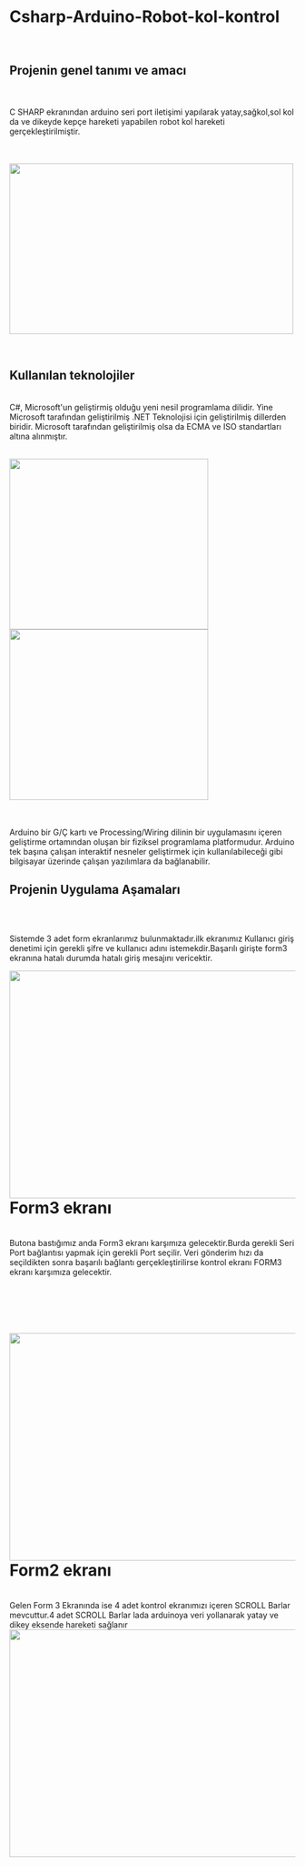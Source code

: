 # Csharp-Arduino-Robot-kol-kontrol

 <br>
<h2>Projenin genel tanımı ve amacı</h2><br>
<br> 
C SHARP ekranından arduino seri port iletişimi yapılarak yatay,sağkol,sol kol da ve dikeyde kepçe hareketi yapabilen robot kol  hareketi  gerçekleştirilmiştir.
<br>
 <br>
 <br>
<p>
<img align="center" width="500" height="300" src="https://user-images.githubusercontent.com/43750173/55825756-49a99b80-5b0f-11e9-8f53-4ca61941122b.PNG">
</p>
<br>
<h2>Kullanılan teknolojiler</h2><br>
C#, Microsoft'un geliştirmiş olduğu yeni nesil programlama dilidir. Yine Microsoft tarafından geliştirilmiş .NET Teknolojisi için geliştirilmiş dillerden biridir. Microsoft tarafından geliştirilmiş olsa da ECMA ve ISO standartları altına alınmıştır.
&nbsp;&nbsp;&nbsp;&nbsp;<p><br>
<img align="left" width="350" height="300" src="https://user-images.githubusercontent.com/43750173/55818087-7c976380-5afe-11e9-8df4-673297902953.png" >
 <img align="center" width="350" height="300" src="https://user-images.githubusercontent.com/43750173/55818153-a6508a80-5afe-11e9-8a5d-b39b79968d20.jpg">
</p>
<br>
<br>
Arduino bir G/Ç kartı ve Processing/Wiring dilinin bir uygulamasını içeren geliştirme ortamından oluşan bir fiziksel programlama platformudur. Arduino tek başına çalışan interaktif nesneler geliştirmek için kullanılabileceği gibi bilgisayar üzerinde çalışan yazılımlara da bağlanabilir. 
<br>

<h2>Projenin Uygulama Aşamaları</h2><br><br>

Sistemde 3 adet form ekranlarımız bulunmaktadır.ilk ekranımız Kullanıcı giriş denetimi için gerekli şifre ve kullanıcı adını istemekdir.Başarılı girişte form3 ekranına hatalı durumda hatalı giriş mesajını vericektir.
<br><p>
<img align="left" width="850" height="400" src="https://user-images.githubusercontent.com/43750173/55825859-7a89d080-5b0f-11e9-85b5-180868b9b9ef.PNG" >

</p><br><br><br><br>
 <br>
 <br>
 <br><br><br><br>
 <br>
 <br>
<h1>Form3 ekranı</h1><br>
Butona bastığımız anda Form3 ekranı karşımıza gelecektir.Burda gerekli Seri Port bağlantısı yapmak için gerekli Port seçilir.
Veri gönderim hızı da seçildikten sonra başarılı bağlantı gerçekleştirilirse kontrol ekranı FORM3 ekranı karşımıza gelecektir.
<br><br>
<br><br><br><br>
 

<img align="left" width="850" height="400" src="https://user-images.githubusercontent.com/43750173/55818457-56be8e80-5aff-11e9-863f-c43858daeb4d.PNG" ><br>
 <br>
 <br><br>
 <br>
 <br>
<br><h1>Form2 ekranı</h1><br> 
Gelen Form 3 Ekranında ise 4 adet kontrol ekranımızı içeren SCROLL Barlar mevcuttur.4 adet SCROLL Barlar lada arduinoya veri yollanarak yatay ve dikey eksende hareketi sağlanır
 <img align="center" width="850" height="400" src="https://user-images.githubusercontent.com/43750173/55826064-d2c0d280-5b0f-11e9-8424-c09e656237ae.PNG">
 <br><br>
 <br>
 <br>

